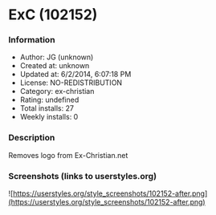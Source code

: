 # ExC (102152)

### Information
- Author: JG (unknown)
- Created at: unknown
- Updated at: 6/2/2014, 6:07:18 PM
- License: NO-REDISTRIBUTION
- Category: ex-christian
- Rating: undefined
- Total installs: 27
- Weekly installs: 0


### Description
Removes logo from Ex-Christian.net


### Screenshots (links to userstyles.org)
![https://userstyles.org/style_screenshots/102152-after.png](https://userstyles.org/style_screenshots/102152-after.png)


